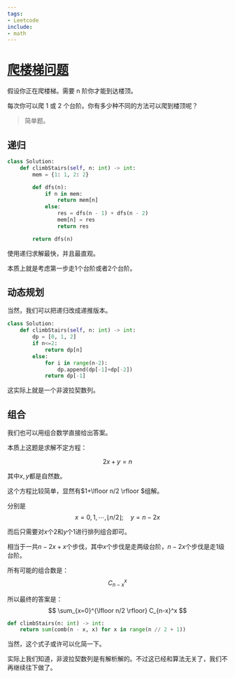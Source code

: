 ```yaml
---
tags:
- Leetcode
include:
- math
---
```


# [爬楼梯问题](https://leetcode.cn/problems/climbing-stairs/)

假设你正在爬楼梯。需要 n 阶你才能到达楼顶。

每次你可以爬 1 或 2 个台阶。你有多少种不同的方法可以爬到楼顶呢？

> 简单题。

## 递归

```python
class Solution:
    def climbStairs(self, n: int) -> int:
        mem = {1: 1, 2: 2}

        def dfs(n):
            if n in mem:
                return mem[n]
            else:
                res = dfs(n - 1) + dfs(n - 2)
                mem[n] = res
                return res

        return dfs(n)
```

使用递归求解最快，并且最直观。

本质上就是考虑第一步走1个台阶或者2个台阶。

## 动态规划

当然，我们可以把递归改成递推版本。

```python
class Solution:
    def climbStairs(self, n: int) -> int:
        dp = [0, 1, 2]
        if n<=2:
            return dp[n]
        else:
            for i in range(n-2):
                dp.append(dp[-1]+dp[-2])
            return dp[-1]

```

这实际上就是一个非波拉契数列。

## 组合

我们也可以用组合数学直接给出答案。

本质上这题是求解不定方程：

$$
2x + y = n
$$

其中$x,y$都是自然数。

这个方程比较简单，显然有$1+\lfloor n/2 \rfloor $组解。

分别是
$$
x = 0, 1, \cdots, \lfloor n/2 \rfloor; \quad y = n-2x
$$

而后只需要对$x$个2和$y$个1进行排列组合即可。

相当于一共$n-2x + x$个步伐，其中$x$个步伐是走两级台阶，$n-2x$个步伐是走1级台阶。

所有可能的组合数是：
$$
C_{n-x}^x
$$

所以最终的答案是：
$$
\sum_{x=0}^{\lfloor n/2 \rfloor} C_{n-x}^x
$$

```python
def climbStairs(n: int) -> int:
    return sum(comb(n - x, x) for x in range(n // 2 + 1))
```

当然，这个式子或许可以化简一下。

实际上我们知道，非波拉契数列是有解析解的。不过这已经和算法无关了，我们不再继续往下做了。
